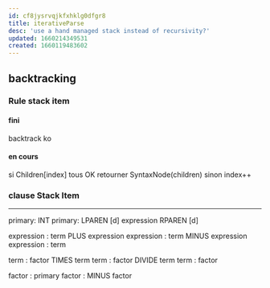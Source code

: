 ```yaml
---
id: cf8jysrvqjkfxhklg0dfgr8
title: iterativeParse
desc: 'use a hand managed stack instead of recursivity?'
updated: 1660214349531
created: 1660119483602
---
```



## backtracking


### Rule stack item

#### fini

backtrack ko

#### en cours

si Children[index] tous OK
    retourner SyntaxNode(children)
sinon
    index++

### clause Stack Item

______________________________________________

primary: INT
primary: LPAREN [d] expression RPAREN [d]

expression : term PLUS expression
expression : term MINUS expression
expression : term

term : factor TIMES term
term : factor DIVIDE term
term : factor

factor : primary
factor : MINUS factor


